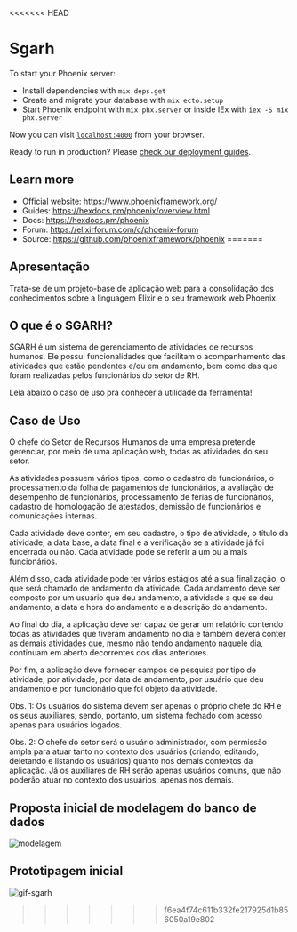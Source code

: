 <<<<<<< HEAD
# Sgarh

To start your Phoenix server:

  * Install dependencies with `mix deps.get`
  * Create and migrate your database with `mix ecto.setup`
  * Start Phoenix endpoint with `mix phx.server` or inside IEx with `iex -S mix phx.server`

Now you can visit [`localhost:4000`](http://localhost:4000) from your browser.

Ready to run in production? Please [check our deployment guides](https://hexdocs.pm/phoenix/deployment.html).

## Learn more

  * Official website: https://www.phoenixframework.org/
  * Guides: https://hexdocs.pm/phoenix/overview.html
  * Docs: https://hexdocs.pm/phoenix
  * Forum: https://elixirforum.com/c/phoenix-forum
  * Source: https://github.com/phoenixframework/phoenix
=======
## Apresentação
Trata-se de um projeto-base de aplicação web para a consolidação dos conhecimentos sobre a linguagem Elixir e o seu framework web Phoenix.

## O que é o SGARH?
SGARH é um sistema de gerenciamento de atividades de recursos humanos. Ele possui funcionalidades que facilitam o acompanhamento das atividades que estão pendentes e/ou em andamento, bem como das que foram realizadas pelos funcionários do setor de RH.

Leia abaixo o caso de uso pra conhecer a utilidade da ferramenta!

## Caso de Uso
O chefe do Setor de Recursos Humanos de uma empresa pretende gerenciar, por meio de uma aplicação web, todas as atividades do seu setor.

As atividades possuem vários tipos, como o cadastro de funcionários, o processamento da folha de pagamentos de funcionários, a avaliação de desempenho de funcionários, processamento de férias de funcionários, cadastro de homologação de atestados, demissão de funcionários e comunicações internas.

Cada atividade deve conter, em seu cadastro, o tipo de atividade, o título da atividade, a data base, a data final e a verificação se a atividade já foi encerrada ou não. Cada atividade pode se referir a um ou a mais funcionários.

Além disso, cada atividade pode ter vários estágios até a sua finalização, o que será chamado de andamento da atividade. Cada andamento deve ser composto por um usuário que deu andamento, a atividade a que se deu andamento, a data e hora do andamento e a descrição do andamento. 

Ao final do dia, a aplicação deve ser capaz de gerar um relatório contendo todas as atividades que tiveram andamento no dia e também deverá conter as demais atividades que, mesmo não tendo andamento naquele dia, continuam em aberto decorrentes dos dias anteriores.

Por fim, a aplicação deve fornecer campos de pesquisa por tipo de atividade, por atividade, por data de andamento, por usuário que deu andamento e por funcionário que foi objeto da atividade.

Obs. 1: Os usuários do sistema devem ser apenas o próprio chefe do RH e os seus auxiliares, sendo, portanto, um sistema fechado com acesso apenas para usuários logados. 

Obs. 2: O chefe do setor será o usuário administrador, com permissão ampla para atuar tanto no contexto dos usuários (criando, editando, deletando e listando os usuários) quanto nos demais contextos da aplicação. Já os auxiliares de RH serão apenas usuários comuns, que não poderão atuar no contexto dos usuários, apenas nos demais.


## Proposta inicial de modelagem do banco de dados

![modelagem](https://user-images.githubusercontent.com/105575914/171986331-b2fba728-9533-48ac-834b-ba0d9fe9bb34.png)

## Prototipagem inicial

![gif-sgarh](https://user-images.githubusercontent.com/105575914/176107050-9e767765-bab6-41b0-8fb6-aa03e0c02079.gif)


>>>>>>> f6ea4f74c611b332fe217925d1b856050a19e802
